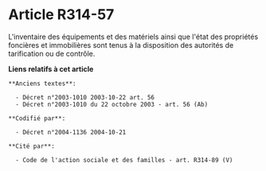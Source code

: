 # Article R314-57

L'inventaire des équipements et des matériels ainsi que l'état des propriétés foncières et immobilières sont tenus à la
disposition des autorités de tarification ou de contrôle.

**Liens relatifs à cet article**

	**Anciens textes**:

	  - Décret n°2003-1010 2003-10-22 art. 56
	  - Décret n°2003-1010 du 22 octobre 2003 - art. 56 (Ab)

	**Codifié par**:

	  - Décret n°2004-1136 2004-10-21

	**Cité par**:

	  - Code de l'action sociale et des familles - art. R314-89 (V)

